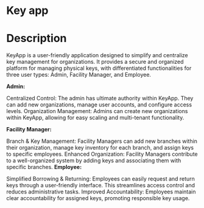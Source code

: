 # Key app
# Description
KeyApp is a user-friendly application designed to simplify and centralize key management for organizations. It provides a secure and organized platform for managing physical keys, with differentiated functionalities for three user types: Admin, Facility Manager, and Employee.

**Admin:**

Centralized Control: The admin has ultimate authority within KeyApp. They can add new organizations, manage user accounts, and configure access levels.
Organization Management: Admins can create new organizations within KeyApp, allowing for easy scaling and multi-tenant functionality.

**Facility Manager:**

Branch & Key Management: Facility Managers can add new branches within their organization, manage key inventory for each branch, and assign keys to specific employees.
Enhanced Organization: Facility Managers contribute to a well-organized system by adding keys and associating them with specific branches.
**Employee:**

Simplified Borrowing & Returning: Employees can easily request and return keys through a user-friendly interface. This streamlines access control and reduces administrative tasks.
Improved Accountability: Employees maintain clear accountability for assigned keys, promoting responsible key usage.
